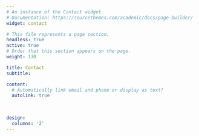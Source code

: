 ```yaml
---
# An instance of the Contact widget.
# Documentation: https://sourcethemes.com/academic/docs/page-builder/
widget: contact

# This file represents a page section.
headless: true
active: true
# Order that this section appears on the page.
weight: 130

title: Contact
subtitle:

content:
  # Automatically link email and phone or display as text?
  autolink: true
  

  
design:
  columns: '2'
---
```

